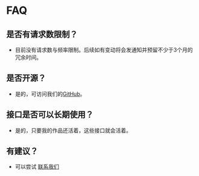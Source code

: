 # FAQ

## 是否有请求数限制？
- 目前没有请求数与频率限制。后续如有变动将会发通知并预留不少于3个月的冗余时间。


## 是否开源？
- 是的，可访问我们的[GitHub](https://github.com/apihutco)。

## 接口是否可以长期使用？
- 是的，只要我的作品还活着，这些接口就会活着。

## 有建议？
- 可以尝试 [联系我们](./contact.md)